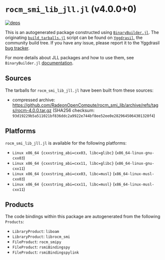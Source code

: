 # `rocm_smi_lib_jll.jl` (v4.0.0+0)

[![deps](https://juliahub.com/docs/rocm_smi_lib_jll/deps.svg)](https://juliahub.com/ui/Packages/rocm_smi_lib_jll/ZPrWV?page=2)

This is an autogenerated package constructed using [`BinaryBuilder.jl`](https://github.com/JuliaPackaging/BinaryBuilder.jl). The originating [`build_tarballs.jl`](https://github.com/JuliaPackaging/Yggdrasil/blob/1bc2d4debed86b6463da2ea21a404d085ebe8333/R/rocm_smi_lib/build_tarballs.jl) script can be found on [`Yggdrasil`](https://github.com/JuliaPackaging/Yggdrasil/), the community build tree.  If you have any issue, please report it to the Yggdrasil [bug tracker](https://github.com/JuliaPackaging/Yggdrasil/issues).

For more details about JLL packages and how to use them, see `BinaryBuilder.jl` [documentation](https://juliapackaging.github.io/BinaryBuilder.jl/dev/jll/).

## Sources

The tarballs for `rocm_smi_lib_jll.jl` have been built from these sources:

* compressed archive: https://github.com/RadeonOpenCompute/rocm_smi_lib/archive/refs/tags/rocm-4.0.0.tar.gz (SHA256 checksum: `93d19229b5a511021bf836ddc2a9922e744bf8ee52ee0e2829645064301320f4`)

## Platforms

`rocm_smi_lib_jll.jl` is available for the following platforms:

* `Linux x86_64 {cxxstring_abi=cxx03, libc=glibc}` (`x86_64-linux-gnu-cxx03`)
* `Linux x86_64 {cxxstring_abi=cxx11, libc=glibc}` (`x86_64-linux-gnu-cxx11`)
* `Linux x86_64 {cxxstring_abi=cxx03, libc=musl}` (`x86_64-linux-musl-cxx03`)
* `Linux x86_64 {cxxstring_abi=cxx11, libc=musl}` (`x86_64-linux-musl-cxx11`)

## Products

The code bindings within this package are autogenerated from the following `Products`:

* `LibraryProduct`: `liboam`
* `LibraryProduct`: `librocm_smi`
* `FileProduct`: `rocm_smipy`
* `FileProduct`: `rsmiBindingspy`
* `FileProduct`: `rsmiBindingspylink`
